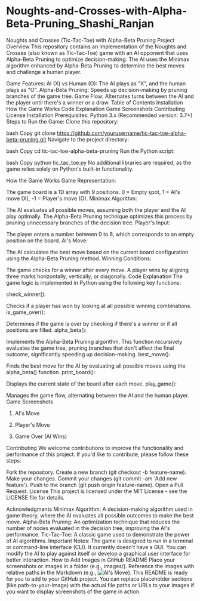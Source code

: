 # Noughts-and-Crosses-with-Alpha-Beta-Pruning_Shashi_Ranjan
Noughts and Crosses (Tic-Tac-Toe) with Alpha-Beta Pruning
Project Overview
This repository contains an implementation of the Noughts and Crosses (also known as Tic-Tac-Toe) game with an AI opponent that uses Alpha-Beta Pruning to optimize decision-making. The AI uses the Minimax algorithm enhanced by Alpha-Beta Pruning to determine the best moves and challenge a human player.

Game Features:
AI (X) vs Human (O): The AI plays as "X", and the human plays as "O".
Alpha-Beta Pruning: Speeds up decision-making by pruning branches of the game tree.
Game Flow: Alternates turns between the AI and the player until there's a winner or a draw.
Table of Contents
Installation
How the Game Works
Code Explanation
Game Screenshots
Contributing
License
Installation
Prerequisites:
Python 3.x (Recommended version: 3.7+)
Steps to Run the Game:
Clone this repository:

bash
Copy
git clone https://github.com/yourusername/tic-tac-toe-alpha-beta-pruning.git
Navigate to the project directory:

bash
Copy
cd tic-tac-toe-alpha-beta-pruning
Run the Python script:

bash
Copy
python tic_tac_toe.py
No additional libraries are required, as the game relies solely on Python's built-in functionality.

How the Game Works
Game Representation:

The game board is a 1D array with 9 positions.
0 = Empty spot, 1 = AI's move (X), -1 = Player's move (O).
Minimax Algorithm:

The AI evaluates all possible moves, assuming both the player and the AI play optimally. The Alpha-Beta Pruning technique optimizes this process by pruning unnecessary branches of the decision tree.
Player's Input:

The player enters a number between 0 to 8, which corresponds to an empty position on the board.
AI's Move:

The AI calculates the best move based on the current board configuration using the Alpha-Beta Pruning method.
Winning Conditions:

The game checks for a winner after every move. A player wins by aligning three marks horizontally, vertically, or diagonally.
Code Explanation
The game logic is implemented in Python using the following key functions:

check_winner():

Checks if a player has won by looking at all possible winning combinations.
is_game_over():

Determines if the game is over by checking if there's a winner or if all positions are filled.
alpha_beta():

Implements the Alpha-Beta Pruning algorithm. This function recursively evaluates the game tree, pruning branches that don't affect the final outcome, significantly speeding up decision-making.
best_move():

Finds the best move for the AI by evaluating all possible moves using the alpha_beta() function.
print_board():

Displays the current state of the board after each move.
play_game():

Manages the game flow, alternating between the AI and the human player.
Game Screenshots
1. AI's Move

2. Player's Move

3. Game Over (AI Wins)

Contributing
We welcome contributions to improve the functionality and performance of this project. If you'd like to contribute, please follow these steps:

Fork the repository.
Create a new branch (git checkout -b feature-name).
Make your changes.
Commit your changes (git commit -am 'Add new feature').
Push to the branch (git push origin feature-name).
Open a Pull Request.
License
This project is licensed under the MIT License - see the LICENSE file for details.

Acknowledgments
Minimax Algorithm: A decision-making algorithm used in game theory, where the AI evaluates all possible outcomes to make the best move.
Alpha-Beta Pruning: An optimization technique that reduces the number of nodes evaluated in the decision tree, improving the AI's performance.
Tic-Tac-Toe: A classic game used to demonstrate the power of AI algorithms.
Important Notes:
The game is designed to run in a terminal or command-line interface (CLI). It currently doesn't have a GUI.
You can modify the AI to play against itself or develop a graphical user interface for better interaction.
How to Add Images in GitHub README
Place your screenshots or images in a folder (e.g., images/).
Reference the images with relative paths in the Markdown (e.g., ![AI's Move](images/ai-move.png)).
This README is ready for you to add to your GitHub project. You can replace placeholder sections (like path-to-your-image) with the actual file paths or URLs to your images if you want to display screenshots of the game in action.
